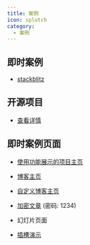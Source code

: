 ```yaml
---
title: 案例
icon: splotch
category:
  - 案例
---
```


## 即时案例

- [stackblitz](https://stackblitz.com/fork/vuepress-theme-hope)

## 开源项目

- [查看详情](./projects.md)

## 即时案例页面

- [使用功能展示的项目主页](./project-home.md)

- [博客主页](./blog-home.md)

- [自定义博客主页](./custom-blog-home.md)

- [加密文章](./encrypt.md) (密码: 1234)

- <ProjectLink name="md-enhance" path="/zh/guide/revealjs/demo.html">幻灯片页面</ProjectLink>

- [插槽演示](./slot.md)
